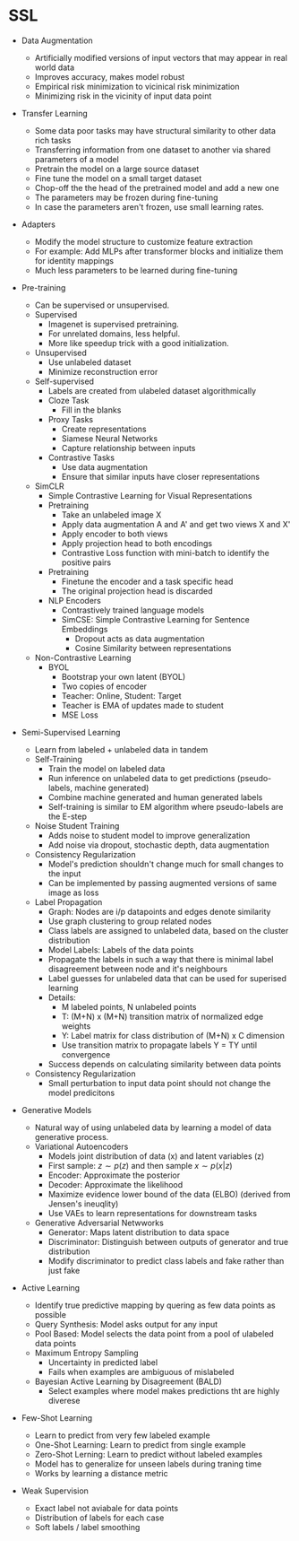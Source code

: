 # SSL

-   Data Augmentation
    -   Artificially modified versions of input vectors that may appear in real world data
    -   Improves accuracy, makes model robust
    -   Empirical risk minimization to vicinical risk minimization
    -   Minimizing risk in the vicinity of input data point

-   Transfer Learning 
    - Some data poor tasks may have structural similarity to other data rich tasks 
    - Transferring information from one dataset to another via shared parameters of a model 
    - Pretrain the model on a large source dataset 
    - Fine tune the model on a small target dataset 
    - Chop-off the the head of the pretrained model and add a new one 
    - The parameters may be frozen during fine-tuning 
    - In case the parameters aren't frozen, use small learning rates. 
  
-   Adapters 
    - Modify the model structure to customize feature extraction 
    - For example: Add MLPs after transformer blocks and initialize them for identity mappings 
    - Much less parameters to be learned during fine-tuning
  
-   Pre-training
    -   Can be supervised or unsupervised.
    -   Supervised
        -   Imagenet is supervised pretraining.
        -   For unrelated domains, less helpful.
        -   More like speedup trick with a good initialization.
    -   Unsupervised
        -   Use unlabeled dataset
        -   Minimize reconstruction error
    -   Self-supervised
        -   Labels are created from ulabeled dataset algorithmically
        -   Cloze Task
            -   Fill in the blanks
        -   Proxy Tasks
            -   Create representations
            -   Siamese Neural Networks
            -   Capture relationship between inputs
        -   Contrastive Tasks
            -   Use data augmentation
            -   Ensure that similar inputs have closer representations
    -   SimCLR
        -   Simple Contrastive Learning for Visual Representations
        -   Pretraining
            -   Take an unlabeled image X
            -   Apply data augmentation A and A' and get two views X and X'
            -   Apply encoder to both views
            -   Apply projection head to both encodings
            -   Contrastive Loss function with mini-batch to identify the positive pairs
        -   Pretraining
            -   Finetune the encoder and a task specific head
            -   The original projection head is discarded
        -   NLP Encoders
            -   Contrastively trained language models
            -   SimCSE: Simple Contrastive Learning for Sentence Embeddings
                -   Dropout acts as data augmentation
                -   Cosine Similarity between representations
    -   Non-Contrastive Learning
        -   BYOL
            -   Bootstrap your own latent (BYOL)
            -   Two copies of encoder
            -   Teacher: Online, Student: Target
            -   Teacher is EMA of updates made to student
            -   MSE Loss

-   Semi-Supervised Learning
    -   Learn from labeled + unlabeled data in tandem
    -   Self-Training
        -   Train the model on labeled data
        -   Run inference on unlabeled data to get predictions (pseudo-labels, machine generated)
        -   Combine machine generated and human generated labels
        -   Self-training is similar to EM algorithm where pseudo-labels are the E-step
    -   Noise Student Training
        -   Adds noise to student model to improve generalization
        -   Add noise via dropout, stochastic depth, data augmentation
    -   Consistency Regularization
        -   Model's prediction shouldn't change much for small changes to the input
        -   Can be implemented by passing augmented versions of same image as loss
    -   Label Propagation
        -   Graph: Nodes are i/p datapoints and edges denote similarity
        -   Use graph clustering to group related nodes
        -   Class labels are assigned to unlabeled data, based on the cluster distribution
        -   Model Labels: Labels of the data points
        -   Propagate the labels in such a way that there is minimal label disagreement between node and it's neighbours
        -   Label guesses for unlabeled data that can be used for superised learning
        -   Details:
            -   M labeled points, N unlabeled points
            -   T: (M+N) x (M+N) transition matrix of normalized edge weights
            -   Y: Label matrix for class distribution of (M+N) x C dimension
            -   Use transition matrix to propagate labels Y = TY until convergence
        -   Success depends on calculating similarity between data points
    -   Consistency Regularization
        -   Small perturbation to input data point should not change the model predicitons
-   Generative Models
    -   Natural way of using unlabeled data by learning a model of data generative process.
    -   Variational Autoencoders
        -   Models joint distribution of data (x) and latent variables (z)
        -   First sample: $z \sim p(z)$ and then sample $x\sim p(x|z)$
        -   Encoder: Approximate the posterior
        -   Decoder: Approximate the likelihood
        -   Maximize evidence lower bound of the data (ELBO) (derived from Jensen's ineuqlity)
        -   Use VAEs to learn representations for downstream tasks
    -   Generative Adversarial Netwworks
        -   Generator: Maps latent distribution to data space
        -   Discriminator: Distinguish between outputs of generator and true distribution
        -   Modify discriminator to predict class labels and fake rather than just fake
-   Active Learning
    -   Identify true predictive mapping by quering as few data points as possible
    -   Query Synthesis: Model asks output for any input
    -   Pool Based: Model selects the data point from a pool of ulabeled data points
    -   Maximum Entropy Sampling
        -   Uncertainty in predicted label
        -   Fails when examples are ambiguous of mislabeled
    -   Bayesian Active Learning by Disagreement (BALD)
        -   Select examples where model makes predictions tht are highly diverese
-   Few-Shot Learning
    -   Learn to predict from very few labeled example
    -   One-Shot Learning: Learn to predict from single example
    -   Zero-Shot Lerning: Learn to predict without labeled examples
    -   Model has to generalize for unseen labels during traning time
    -   Works by learning a distance metric
-   Weak Supervision
    -   Exact label not aviabale for data points
    -   Distribution of labels for each case
    -   Soft labels / label smoothing 